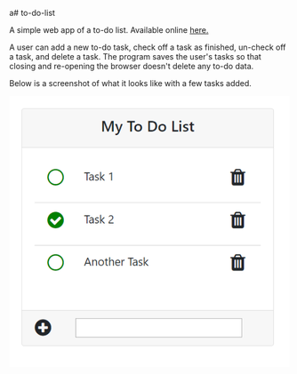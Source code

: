 a# to-do-list

A simple web app of a to-do list. Available online <a href = "http://dulhan-todo.herokuapp.com/">here.</a>

A user can add a new to-do task, check off a task as finished, un-check off a task, and delete a task. The program saves the user's tasks so that closing and re-opening the browser doesn't delete any to-do data.

Below is a screenshot of what it looks like with a few tasks added.

![](images/to_do_list_image.png)